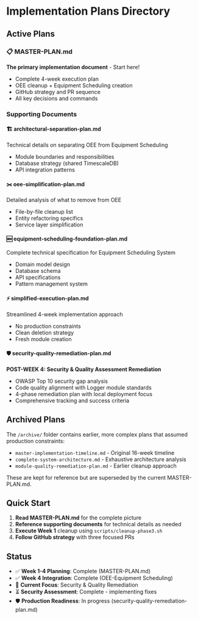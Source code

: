 # Implementation Plans Directory

## Active Plans

### 📋 MASTER-PLAN.md
**The primary implementation document** - Start here!
- Complete 4-week execution plan
- OEE cleanup + Equipment Scheduling creation
- GitHub strategy and PR sequence
- All key decisions and commands

### Supporting Documents

#### 🏗️ architectural-separation-plan.md
Technical details on separating OEE from Equipment Scheduling
- Module boundaries and responsibilities  
- Database strategy (shared TimescaleDB)
- API integration patterns

#### ✂️ oee-simplification-plan.md
Detailed analysis of what to remove from OEE
- File-by-file cleanup list
- Entity refactoring specifics
- Service layer simplification

#### 🆕 equipment-scheduling-foundation-plan.md  
Complete technical specification for Equipment Scheduling System
- Domain model design
- Database schema
- API specifications
- Pattern management system

#### ⚡ simplified-execution-plan.md
Streamlined 4-week implementation approach
- No production constraints
- Clean deletion strategy
- Fresh module creation

#### 🛡️ security-quality-remediation-plan.md
**POST-WEEK 4: Security & Quality Assessment Remediation**
- OWASP Top 10 security gap analysis
- Code quality alignment with Logger module standards
- 4-phase remediation plan with local deployment focus
- Comprehensive tracking and success criteria

## Archived Plans

The `/archive/` folder contains earlier, more complex plans that assumed production constraints:
- `master-implementation-timeline.md` - Original 16-week timeline
- `complete-system-architecture.md` - Exhaustive architecture analysis  
- `module-quality-remediation-plan.md` - Earlier cleanup approach

These are kept for reference but are superseded by the current MASTER-PLAN.md.

## Quick Start

1. **Read MASTER-PLAN.md** for the complete picture
2. **Reference supporting documents** for technical details as needed
3. **Execute Week 1** cleanup using `scripts/cleanup-phase3.sh`
4. **Follow GitHub strategy** with three focused PRs

## Status

- ✅ **Week 1-4 Planning**: Complete (MASTER-PLAN.md)
- ✅ **Week 4 Integration**: Complete (OEE-Equipment Scheduling)
- 🎯 **Current Focus**: Security & Quality Remediation  
- ⏳ **Security Assessment**: Complete - implementing fixes
- 🛡️ **Production Readiness**: In progress (security-quality-remediation-plan.md)